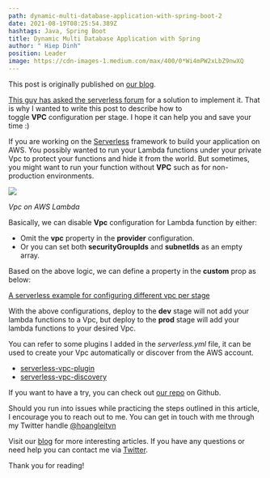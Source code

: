```yaml
---
path: dynamic-multi-database-application-with-spring-boot-2
date: 2021-08-19T08:25:54.389Z
hashtags: Java, Spring Boot
title: Dynamic Multi Database Application with Spring
author: " Hiep Dinh"
position: Leader
image: https://cdn-images-1.medium.com/max/400/0*Wi4mPW2xLbZ9nwXQ
---
```

<!--StartFragment-->

This post is originally published on [our blog](https://blog.innomizetech.com/2019/11/05/how-to-toggle-vpc-configuration-per-stage/).

[This guy has asked the serverless forum](https://forum.serverless.com/t/exclude-vpc-config-for-different-enviornments/9756) for a solution to implement it. That is why I wanted to write this post to describe how to toggle **VPC** configuration per stage. I hope it can help you and save your time :)

If you are working on the [Serverless](https://serverless.com/) framework to build your application on AWS. You possibly wanted to run your Lambda functions under your private Vpc to protect your functions and hide it from the world. But sometimes, you might want to run your function without **VPC** such as for non-production environments.

![](https://miro.medium.com/max/1278/0*0ZpAdhUaJxduDwOV)

*Vpc on AWS Lambda*

Basically, we can disable **Vpc** configuration for Lambda function by either:

* Omit the **vpc** property in the **provider** configuration.
* Or you can set both **securityGroupIds** and **subnetIds** as an empty array.

Based on the above logic, we can define a property in the **custom** prop as below:

[A serverless example for configuring different vpc per stage](https://medium.com/media/286e12b3f405d835d9f4aec67d6df198)

With the above configurations, deploy to the **dev** stage will not add your lambda functions to a Vpc, but deploy to the **prod** stage will add your lambda functions to your desired Vpc.

You can refer to some plugins I added in the *serverless.yml* file, it can be used to create your Vpc automatically or discover from the AWS account.

* [serverless-vpc-plugin](https://www.npmjs.com/package/serverless-vpc-plugin)
* [serverless-vpc-discovery](https://www.npmjs.com/package/serverless-vpc-discovery)

If you want to have a try, you can check out [our repo](https://github.com/hoang-innomizetech/serverless-toggle-vpc-example) on Github.

Should you run into issues while practicing the steps outlined in this article, I encourage you to reach out to me. You can get in touch with me through my Twitter handle [@hoangleitvn](https://twitter.com/hoangleitvn)

Visit our [blog](https://blog.innomizetech.com/) for more interesting articles. If you have any questions or need help you can contact me via [Twitter](https://twitter.com/hoangleitvn).

Thank you for reading!

<!--EndFragment-->